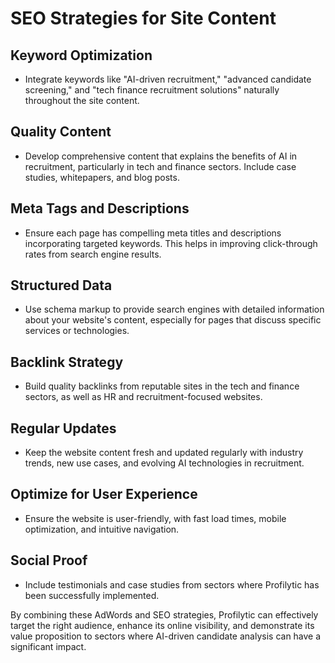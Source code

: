 # SEO Strategies for Site Content

## Keyword Optimization
- Integrate keywords like "AI-driven recruitment," "advanced candidate screening," and "tech finance recruitment solutions" naturally throughout the site content.

## Quality Content
- Develop comprehensive content that explains the benefits of AI in recruitment, particularly in tech and finance sectors. Include case studies, whitepapers, and blog posts.

## Meta Tags and Descriptions
- Ensure each page has compelling meta titles and descriptions incorporating targeted keywords. This helps in improving click-through rates from search engine results.

## Structured Data
- Use schema markup to provide search engines with detailed information about your website's content, especially for pages that discuss specific services or technologies.

## Backlink Strategy
- Build quality backlinks from reputable sites in the tech and finance sectors, as well as HR and recruitment-focused websites.

## Regular Updates
- Keep the website content fresh and updated regularly with industry trends, new use cases, and evolving AI technologies in recruitment.

## Optimize for User Experience
- Ensure the website is user-friendly, with fast load times, mobile optimization, and intuitive navigation.

## Social Proof
- Include testimonials and case studies from sectors where Profilytic has been successfully implemented.

By combining these AdWords and SEO strategies, Profilytic can effectively target the right audience, enhance its online visibility, and demonstrate its value proposition to sectors where AI-driven candidate analysis can have a significant impact.
